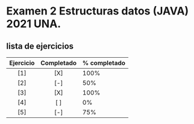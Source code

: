 # Examen 2 Estructuras datos (JAVA) 2021 UNA.

## lista de ejercicios

| Ejercicio | Completado | % completado |
| :-------: | :--------: | ------------ |
|    [1]    |    [X]     | 100%         |
|    [2]    |    [-]     | 50%          |
|    [3]    |    [X]     | 100%         |
|    [4]    |    [ ]     | 0%           |
|    [5]    |    [-]     | 75%          |